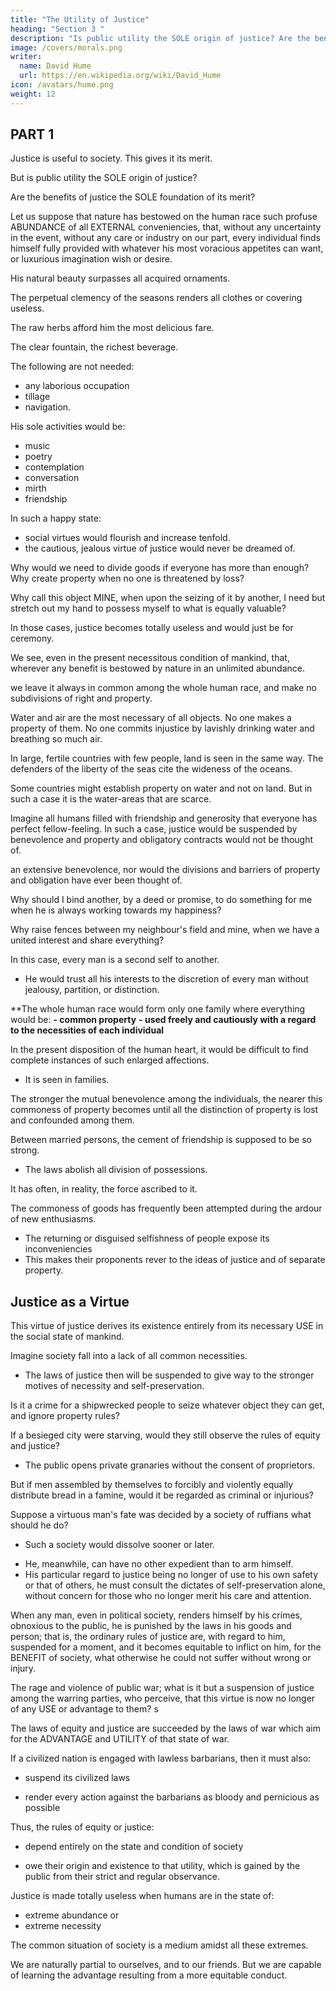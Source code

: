 ```yaml
---
title: "The Utility of Justice"
heading: "Section 3 "
description: "Is public utility the SOLE origin of justice? Are the benefits of justice the SOLE foundation of its merit?"
image: /covers/morals.png
writer:
  name: David Hume
  url: https://en.wikipedia.org/wiki/David_Hume
icon: /avatars/hume.png
weight: 12
---
```



## PART 1

Justice is useful to society. This gives it its merit. <!--  , and consequently that PART of its merit, at least, must arise from that consideration, it would be a superfluous undertaking to prove.  -->

But is public utility the SOLE origin of justice?

Are the benefits of justice the SOLE foundation of its merit?

Let us suppose that nature has bestowed on the human race such profuse ABUNDANCE of all EXTERNAL conveniencies, that, without any uncertainty in the event, without any care or industry on our part, every individual finds himself fully provided with whatever his most voracious appetites can want, or luxurious imagination wish or desire. 

His natural beauty surpasses all acquired ornaments. 

The perpetual clemency of the seasons renders all clothes or covering useless. 

The raw herbs afford him the most delicious fare.

The clear fountain, the richest beverage. 

The following are not needed:
- any laborious occupation
- tillage
- navigation. 

His sole activities would be:
- music
- poetry
- contemplation
- conversation
- mirth
- friendship

In such a happy state:
- social virtues would flourish and increase tenfold. 
- the cautious, jealous virtue of justice would never be dreamed of.

Why would we need to divide goods if everyone has more than enough? Why create property when no one is threatened by loss? 

Why call this object MINE, when upon the seizing of it by another, I need but stretch out my hand to possess myself to what is equally valuable? 

In those cases, justice becomes totally useless and would just be for ceremony. <!-- It would be an idle ceremonial, and could never possibly have place in the catalogue of virtues. -->

We see, even in the present necessitous condition of mankind, that, wherever any benefit is bestowed by nature in an unlimited abundance. 

we leave it always in common among the whole human race, and make no subdivisions of right and property. 

Water and air are the most necessary of all objects. No one makes a property of them. No one commits injustice by <!-- , are not challenged as the property of individuals; nor can any man commit injustice by the most --> lavishly drinking water and breathing so much air. <!--  use and enjoyment of these blessings.  -->

In large, fertile countries with few people, land is seen in the same way. The defenders of the liberty of the seas cite the wideness of the oceans. <!--  , as the unexhausted use of them in navigation. --> 

<!-- regarded on the same footing. And no topic is so much insisted on by those, who defend the  Were the advantages, procured by navigation, as inexhaustible, these reasoners had never had any adversaries to refute; nor had any claims ever been advanced of a separate, exclusive dominion over the ocean. -->

Some countries might establish property on water and not on land. But in such a case it is the water-areas that are scarce. <!-- , at some periods, that there be established a property in water, none in land [Footnote=  Genesis, chaps. xiii. and xxi.]; if the latter be in greater abundance than can be used by the inhabitants, and the former be found, with difficulty, and in very small quantities. -->

Imagine all humans filled with friendship and generosity that everyone has perfect fellow-feeling. In such a case, justice would be suspended by benevolence and property and obligatory contracts would not be thought of. 

<!-- Again; suppose, that, though the necessities of human race continue the same as at present, yet the mind is so enlarged, and so replete with 
, that every man has the utmost tenderness for every man, and feels no more concern for his own interest than for that of his fellows; it seems evident, that the use of justice would, in this case, be suspended by such  -->

an extensive benevolence, nor would the divisions and barriers of property and obligation have ever been thought of. 

Why should I bind another, by a deed or promise, to do something for me when he is always working towards my happiness? 

<!--  any good office, when I know that he is already prompted, by the strongest inclination, to seek my happiness
 -->

<!-- , and would, of himself, perform the desired service; except the hurt, he thereby receives, be greater than the benefit accruing to me? in which case, he knows, that, from my innate humanity and friendship, I should be the first to oppose myself to his imprudent generosity.  -->

Why raise fences between my neighbour's field and mine, when we have a united interest and share everything? 

<!-- my heart has made no division between our interests; but shares all his joys and sorrows with the same force and vivacity as if originally my own?  -->

In this case, every man is a second self to another.
- He would trust all his interests to the discretion of every man without jealousy, partition, or distinction. 

**The whole human race would form only one family where everything would be:
**- common property**
**- used freely and cautiously with a regard to the necessities of each individual**

<!--  without regard to property; but  too, with as entire , as if our own interests were most intimately concerned. -->

In the present disposition of the human heart, it would be difficult to find complete instances of such enlarged affections.
- It is seen in families.
<!-- But still we may observe, that the case of  approaches towards it; -->

The stronger the mutual benevolence among the individuals, the nearer this commoness of property becomes until all the distinction of property  is lost and confounded among them. 

Between married persons, the cement of friendship is supposed to be so strong. 
- The laws abolish all division of possessions. 

It has often, in reality, the force ascribed to it.

<!-- , when every principle is inflamed into extravagance,  -->

The commoness <!-- community --> of goods has frequently been attempted during the ardour of new enthusiasms.
- The returning or disguised selfishness of people expose its inconveniencies
- This makes their proponents <!--  imprudent fanatics would adopt anew --> rever to the ideas of justice and of separate property.


## Justice as a Virtue

This virtue of justice derives its existence entirely from its necessary USE in the social state of mankind. 
<!-- to the intercourse and  -->

<!-- To make this truth more evident, let us reverse the foregoing suppositions; and carrying everything to the opposite extreme, consider what would be the effect of these new situations.  -->

Imagine society fall into a lack of all common necessities. <!--  that the utmost frugality and industry cannot save the majority from perishing and everyone from extreme misery. --> 
- The laws of justice then will be suspended to give way to the stronger motives of necessity and self-preservation. 

Is it a crime for a shipwrecked people to seize whatever object <!--  instrument of safety that --> they can get, and ignore <!-- the former limitations of --> property rules?

If a besieged city were starving, would they still observe the rules of equity and justice?
- The public opens private granaries without the consent of proprietors.
<!--  perishing with hunger; can we imagine, that men will see any means of preservation before them, and lose their lives, from a scrupulous regard to what, in other situations, would be ?  -->

<!-- The use and tendency of justice is to procure happiness and security, by preserving order in society.  -->

<!-- But where the society is ready to perish from extreme necessity, no greater evil can be dreaded from violence and injustice; and every man may now provide for himself by all the means, which prudence can dictate, or humanity permit.  -->

<!-- ; as justly supposing, that the authority of magistracy may, consistent with equity, extend so far. -->

But if men assembled by themselves <!-- , without the tie of laws or civil jurisdiction; --> to forcibly and violently equally distribute bread in a famine<!-- , though effected by power and even violence, -->, would it be regarded as criminal or injurious?



Suppose a virtuous man's fate was decided by a society of ruffians<!-- , remote from the protection of laws and government; --> what should he do? 

- Such a society would dissolve sooner or later.

<!-- He sees such a desperate rapaciousness prevail; such a disregard to equity, such contempt of order, such stupid blindness to future consequences, as must immediately have the most tragical conclusion, and must terminate in destruction to the greater number, and in a total dissolution of society to the rest.  -->
- He, meanwhile, can have no other expedient than to arm himself. <!-- , to whomever the sword he seizes, or the buckler, may belong=  To make provision of all means of defence and security. -->
- His particular regard to justice being no longer of use to his own safety or that of others, he must consult the dictates of self-preservation alone, without concern for those who no longer merit his care and attention.


When any man, even in political society, renders himself by his crimes, obnoxious to the public, he is punished by the laws in his goods and person; that is, the ordinary rules of justice are, with regard to him, suspended for a moment, and it becomes equitable to inflict on him, for the BENEFIT of society, what otherwise he could not suffer without wrong or injury.

The rage and violence of public war; what is it but a suspension of justice among the warring parties, who perceive, that this virtue is now no longer of any USE or advantage to them? 
s


The laws of equity and justice are succeeded by the laws of war which aim for the ADVANTAGE and UTILITY of that state of war. 

If a civilized nation is engaged with lawless barbarians, then it must also:
- suspend its civilized laws
<!-- . their observance of them, where they no longer serve to any purpose; and must  -->
- render every action against the barbarians as bloody and pernicious as possible

Thus, the rules of equity or justice:
- depend entirely on the state and condition of society
<!-- in which men are placed. -->
- owe their origin and existence to that utility, which is gained by the public from their strict and regular observance. 


Justice is made totally useless when humans are in the state of: 
- extreme abundance or
- extreme necessity

<!-- Reverse, in any considerable circumstance, the condition of men=  Produce =  Implant in the human breast perfect moderation and humanity, or perfect rapaciousness and malice=  By rendering justice totally USELESS, you thereby totally destroy its essence, and suspend its obligation upon mankind.  -->

The common situation of society is a medium amidst all these extremes.

We are naturally partial to ourselves, and to our friends. But we are capable of learning the advantage resulting from a more equitable conduct.
